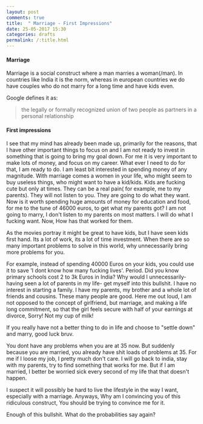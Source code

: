 ```yaml
---
layout: post
comments: true
title:  " Marriage - First Impressions"
date: 25-05-2017 15:30
categories: drafts
permalink: /:title.html
---
```


#### **Marriage**

Marriage is a social construct where a man marries a woman(/man). In countries like India it is the norm, whereas in european countries we do have couples who do not marry for a long time and have kids even.

Google defines it as:
> the legally or formally recognized union of two people as partners in a personal relationship


#### **First impressions**

I see that my mind has already been made up, primarily for the reasons, that I have other important things to focus on and I am not ready to invest in something that is going to bring my goal down. For me it is very important to make lots of money, and focus on my career. What ever I need to do for that, I am ready to do. I am least bit interested in spending money of any magnitude. With marriage comes a women in your life, who might seem to buy useless things, who might want to have a kid/kids. Kids are fucking cute but only at times. They can be a real pain( for example, me to my parents). They will not listen to you. They are going to do what they want. Now is it worth spending huge amounts of money for education and food, for me to the tune of 46000 euros, to get what my parents got? I am not going to marry, I don't listen to my parents on most matters. I will do what I fucking want. Now, How has that worked for them.

As the movies portray it might be great to have kids, but I have seen kids first hand. Its a lot of work, its a lot of time investment. When there are so many important problems to solve in this world, why unnecessarily bring more problems for you.

For example, instead of spending 40000 Euros on your kids, you could use it to save 'I dont know how many fucking lives'. Period.
Did you know primary schools cost 2 to 3k Euros in India? Why would I unnecessarily- having seen a lot of parents in my life- get myself into this bullshit. I have no interest in starting a family. I have my parents, my brother and a whole lot of friends and cousins. These many people are good. Here me out loud, I am not opposed to the concept of girlfriend, but marriage, and making a life long commitment, so that the girl feels secure with half of your earnings at divorce, Sorry! Not my cup of milk!

If you really have not a better thing to do in life and choose to "settle down" and marry, good luck bruv. 

You dont have any problems when you are at 35 now. But suddenly because you are married, you already have shit loads of problems at 35. For me if I loose my job, I pretty much don't care. I will go back to india, stay with my parents, try to find something that works for me. But if I am married, I better be worried sick every second of my life that that doesn't happen.

I suspect it will possibly be hard to live the lifestyle in the way I want, especially with a marriage. Anyways, Why am I convincing you of this ridiculous construct, You should be trying to convince me for it.

Enough of this bullshit. What do the probabilities say again?

[sex_stats]:http://healthresearchfunding.org/sexless-marriage-statistics/
[dont_marry]:https://dontmarry.wordpress.com/
